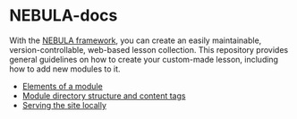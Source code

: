 # NEBULA-docs
With the [NEBULA framework](https://github.com/esciencecenter-digital-skills/NEBULA), you can create an easily maintainable, version-controllable, web-based lesson collection. This repository provides general guidelines on how to create your custom-made lesson, including how to add new modules to it.

- [Elements of a module](module-elements.md)
- [Module directory structure and content tags](module-dir-structure.md)
- [Serving the site locally](local-rendering.md)






